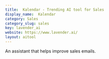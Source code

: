```yaml
---
title:  Kalendar - Trending AI tool for Sales
display_name:  Kalendar
category: Sales
category_slug: sales
key: lavender_ai
website: https://www.lavender.ai/
layout: aitool
---
```


An assistant that helps improve sales emails.
